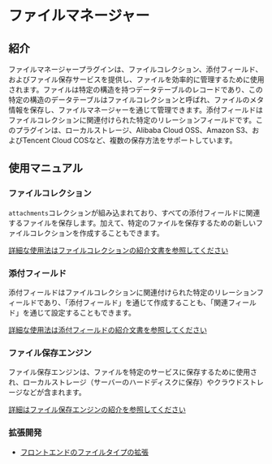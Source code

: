 # ファイルマネージャー

<PluginInfo name="file-manager"></PluginInfo>

## 紹介

ファイルマネージャープラグインは、ファイルコレクション、添付フィールド、およびファイル保存サービスを提供し、ファイルを効率的に管理するために使用されます。ファイルは特定の構造を持つデータテーブルのレコードであり、この特定の構造のデータテーブルはファイルコレクションと呼ばれ、ファイルのメタ情報を保存し、ファイルマネージャーを通じて管理できます。添付フィールドはファイルコレクションに関連付けられた特定のリレーションフィールドです。このプラグインは、ローカルストレージ、Alibaba Cloud OSS、Amazon S3、およびTencent Cloud COSなど、複数の保存方法をサポートしています。

## 使用マニュアル

### ファイルコレクション

`attachments`コレクションが組み込まれており、すべての添付フィールドに関連するファイルを保存します。加えて、特定のファイルを保存するための新しいファイルコレクションを作成することもできます。

[詳細な使用法はファイルコレクションの紹介文書を参照してください](/handbook/file-manager/file-collection)

### 添付フィールド

添付フィールドはファイルコレクションに関連付けられた特定のリレーションフィールドであり、「添付フィールド」を通じて作成することも、「関連フィールド」を通じて設定することもできます。

[詳細な使用法は添付フィールドの紹介文書を参照してください](/handbook/file-manager/field-attachment)

### ファイル保存エンジン

ファイル保存エンジンは、ファイルを特定のサービスに保存するために使用され、ローカルストレージ（サーバーのハードディスクに保存）やクラウドストレージなどが含まれます。

[詳細はファイル保存エンジンの紹介を参照してください](./storage/index.md)

### 拡張開発

* [フロントエンドのファイルタイプの拡張](./development/client-file-type.md)
